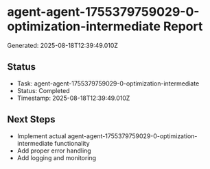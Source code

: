 # agent-agent-1755379759029-0-optimization-intermediate Report

Generated: 2025-08-18T12:39:49.010Z

## Status
- Task: agent-agent-1755379759029-0-optimization-intermediate
- Status: Completed
- Timestamp: 2025-08-18T12:39:49.010Z

## Next Steps
- Implement actual agent-agent-1755379759029-0-optimization-intermediate functionality
- Add proper error handling
- Add logging and monitoring
